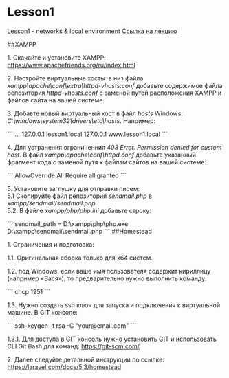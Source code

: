 # Lesson1
Lesson1 - networks &amp; local environment <a href="https://youtu.be/pjFuAdDg5Ho">Ссылка на лекцию</a>

##XAMPP
<p>
1. Скачайте и установите XAMPP: <a href="https://www.apachefriends.org/ru/index.html">https://www.apachefriends.org/ru/index.html</a>
</p>
<p>
2. Настройте виртуальные хосты: в низ файла <i>xampp\apache\conf\extra\httpd-vhosts.conf</i> добавьте содержимое файла репозитория <i>httpd-vhosts.conf</i> c заменой путей расположения XAMPP и файлов сайта на вашей системе.
</p>
<p>
3. Добавте новый виртуальный хост в файл <i>hosts</i> Windows: <i>C:\windows\system32\drivers\etc\hosts</i>. Например:
</p>
```
...
127.0.0.1     lesson1.local
127.0.0.1     www.lesson1.local
```
<p>
4. Для устранения ограниченния <i>403 Error. Permission denied for custom host</i>. В файл <i>xampp\apache\conf\httpd.conf</i> добавьте указанный фрагмент кода с заменой путя к файлам сайтов на вашей системе:
</p>
```
<Directory D://Projects/>
    AllowOverride All
    Require all granted
</Directory>
```
<p>
5. Установите заглушку для отправки писем:
<br/>
5.1 Скопируйте файл репозитория <i>sendmail.php</i> в <i>xampp/sendmail/sendmail.php</i>
<br/>
5.2. В файле <i>xampp/php/php.ini</i> добавьте строку:
</p>
```
sendmail_path = D:\xampp\php\php.exe D:\xampp\sendmail\sendmail.php
```
##Homestead
<p>
1. Ограничения и подготовка:
</p><p>
1.1. Оригинальная сборка только для х64 систем.
</p><p>
1.2. под Windows, если ваше имя пользователя содержит кириллицу (например «Вася»), то предварительно нужно выполнить команду:
</p>
```
chcp 1251
```
<p>
1.3. Нужно создать ssh ключ для запуска и подключения к виртуальной машине. В GIT консоле:
</p>
```
ssh-keygen -t rsa -C "your@email.com"
```
<p>
1.3.1. Для доступа в GIT консоль нужно установить GIT и использовать CLI Git Bash для команд: <a href="https://git-scm.com/">https://git-scm.com/</a>
</p>
<p>
2. Далее следуйте детальной инструкции по ссылке: <a href="https://laravel.com/docs/5.3/homestead#installation-and-setup">https://laravel.com/docs/5.3/homestead</a>
</p>
